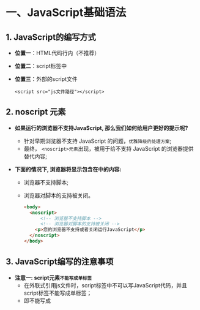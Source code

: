 # 一、JavaScript基础语法

## 1. JavaScript的编写方式

- **位置一**：HTML代码行内（不推荐）

- **位置二**：script标签中

- **位置三**：外部的script文件

  `<script src="js文件路径"></script>`



## 2. noscript 元素

- **如果运行的浏览器不支持JavaScript, 那么我们如何给用户更好的提示呢?**

  - 针对早期浏览器不支持 JavaScript 的问题，`优雅降级的处理方案`;
  - 最终， `<noscript>元素`出现，被用于给不支持 JavaScript 的浏览器提供替代内容;

- **下面的情况下, 浏览器将显示包含在<noscript>中的内容:**

  - 浏览器不支持脚本;

  - 浏览器对脚本的支持被关闭。

    ```html
    <body>
      <noscript>
          <!-- 浏览器不支持脚本 -->
          <!-- 浏览器对脚本的支持被关闭 -->
      	<p>您的浏览器不支持或者关闭运行JavaScript</p>
      </noscript>
    </body>
    ```



## 3. JavaScript编写的注意事项

- **注意一: script元素`不能写成单标签`**
  - 在外联式引用js文件时，script标签中不可以写JavaScript代码，并且script标签不能写成单标签；
  - 即不能写成  <script src="index.js" />；
- **注意二: 省略type属性**
  - 在以前的代码中，<script> 标签中会使用 type="text/JavaScript";
  - 现在可不写这个代码了，因为JavaScript 是所有现代浏览器以及 HTML5 中的默认脚本语言；
- **注意三: 加载顺序**
  - JavaScript默认遵循`HTML文档的加载顺序`，即`自上而下的加载顺序`；
  - 推荐将JavaScript代码和`编写位置放在body子元素的最后一行`；
- **注意四: JavaScript代码严格区分大小写**
  - `HTML元素和CSS属性不区分大小写`，但是`在JavaScript中严格区分大小写`；